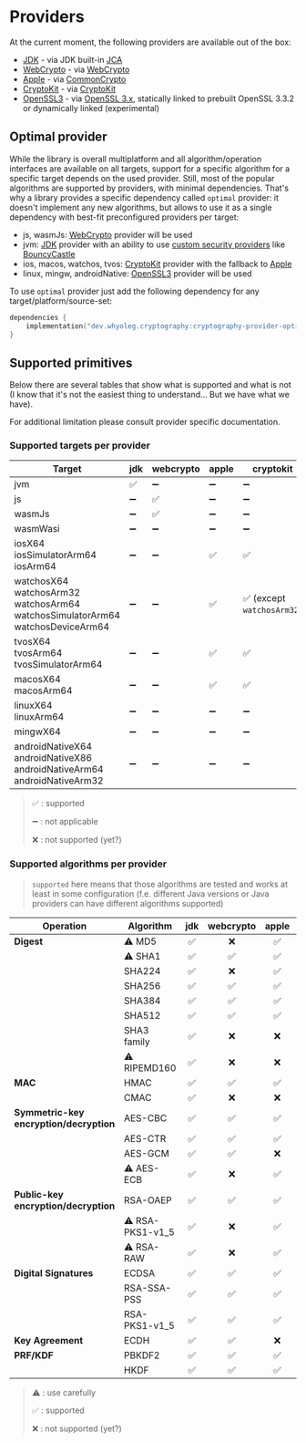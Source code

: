 # Providers

At the current moment, the following providers are available out of the box:

* [JDK](jdk.md) - via
  JDK built-in [JCA](https://docs.oracle.com/en/java/javase/17/security/java-cryptography-architecture-jca-reference-guide.html)
* [WebCrypto](webcrypto.md) - via
  [WebCrypto](https://developer.mozilla.org/en-US/docs/Web/API/Web_Crypto_API)
* [Apple](apple.md) - via
  [CommonCrypto](https://developer.apple.com/library/archive/documentation/Security/Conceptual/cryptoservices/Introduction/Introduction.html)
* [CryptoKit](cryptokit.md) - via
  [CryptoKit](https://developer.apple.com/documentation/cryptokit/)
* [OpenSSL3](openssl3.md) - via [OpenSSL 3.x](https://www.openssl.org),
  statically linked to prebuilt OpenSSL 3.3.2 or dynamically linked (experimental)

## Optimal provider

While the library is overall multiplatform and all algorithm/operation interfaces are available on all targets,
support for a specific algorithm for a specific target depends on the used provider.
Still, most of the popular algorithms are supported by providers, with minimal dependencies.
That's why a library provides a specific dependency called `optimal` provider: it doesn't implement any new algorithms, but allows to use it
as a single dependency with best-fit preconfigured providers per target:

* js, wasmJs: [WebCrypto](webcrypto.md) provider will be used
* jvm: [JDK](jdk.md) provider with an ability to use [custom security providers](jdk.md#custom-java-providers)
  like [BouncyCastle](https://www.bouncycastle.org)
* ios, macos, watchos, tvos: [CryptoKit](cryptokit.md) provider with the fallback to [Apple](apple.md)
* linux, mingw, androidNative: [OpenSSL3](openssl3.md) provider will be used

To use `optimal` provider just add the following dependency for any target/platform/source-set:

```kotlin
dependencies {
    implementation("dev.whyoleg.cryptography:cryptography-provider-optimal:0.5.0")
}
```

## Supported primitives

Below there are several tables that show what is supported and what is not
(I know that it's not the easiest thing to understand... But we have what we have).

For additional limitation please consult provider specific documentation.

### Supported targets per provider

| Target                                                                                        | jdk | webcrypto | apple | cryptokit                 | openssl3        |
|-----------------------------------------------------------------------------------------------|-----|-----------|-------|---------------------------|-----------------|
| jvm                                                                                           | ✅   | ➖         | ➖     | ➖                         | ❌               |
| js                                                                                            | ➖   | ✅         | ➖     | ➖                         | ❌               |
| wasmJs                                                                                        | ➖   | ✅         | ➖     | ➖                         | ❌               |
| wasmWasi                                                                                      | ➖   | ➖         | ➖     | ➖                         | ❌               |
| iosX64<br/>iosSimulatorArm64<br/>iosArm64                                                     | ➖   | ➖         | ✅     | ✅                         | ✅ prebuilt only |
| watchosX64<br/>watchosArm32<br/>watchosArm64<br/>watchosSimulatorArm64<br/>watchosDeviceArm64 | ➖   | ➖         | ✅     | ✅ (except `watchosArm32`) | ✅ prebuilt only |
| tvosX64<br/>tvosArm64<br/>tvosSimulatorArm64                                                  | ➖   | ➖         | ✅     | ✅                         | ✅ prebuilt only |
| macosX64<br/>macosArm64                                                                       | ➖   | ➖         | ✅     | ✅                         | ✅               |
| linuxX64<br/>linuxArm64                                                                       | ➖   | ➖         | ➖     | ➖                         | ✅               |
| mingwX64                                                                                      | ➖   | ➖         | ➖     | ➖                         | ✅               |
| androidNativeX64<br/>androidNativeX86<br/>androidNativeArm64<br/>androidNativeArm32           | ➖   | ➖         | ➖     | ➖                         | ✅ prebuilt only |

> ✅ : supported
>
> ➖ : not applicable
>
> ❌ : not supported (yet?)

### Supported algorithms per provider

> `supported` here means that those algorithms are tested and works at least in some configuration
> (f.e. different Java versions or Java providers can have different algorithms supported)

| Operation                                   | Algorithm        | jdk | webcrypto | apple | cryptokit | openssl3 |
|---------------------------------------------|------------------|:---:|:---------:|:-----:|-----------|:--------:|
| **Digest**                                  | ⚠️ MD5           |  ✅  |     ❌     |   ✅   | ✅         |    ✅     |
|                                             | ⚠️ SHA1          |  ✅  |     ✅     |   ✅   | ✅         |    ✅     |
|                                             | SHA224           |  ✅  |     ❌     |   ✅   | ❌         |    ✅     |
|                                             | SHA256           |  ✅  |     ✅     |   ✅   | ✅         |    ✅     |
|                                             | SHA384           |  ✅  |     ✅     |   ✅   | ✅         |    ✅     |
|                                             | SHA512           |  ✅  |     ✅     |   ✅   | ✅         |    ✅     |
|                                             | SHA3 family      |  ✅  |     ❌     |   ❌   | ❌         |    ✅     |
|                                             | ⚠️ RIPEMD160     |  ✅  |     ❌     |   ❌   | ❌         |    ✅     |
| **MAC**                                     | HMAC             |  ✅  |     ✅     |   ✅   | ✅         |    ✅     |
|                                             | CMAC             |  ✅  |     ❌     |   ❌   | ❌         |    ✅     |
| **Symmetric-key<br/>encryption/decryption** | AES-CBC          |  ✅  |     ✅     |   ✅   | ❌         |    ✅     |
|                                             | AES-CTR          |  ✅  |     ✅     |   ✅   | ❌         |    ✅     |
|                                             | AES-GCM          |  ✅  |     ✅     |   ❌   | ✅         |    ✅     |
|                                             | ⚠️ AES-ECB       |  ✅  |     ❌     |   ✅   | ❌         |    ✅     |
| **Public-key<br/>encryption/decryption**    | RSA-OAEP         |  ✅  |     ✅     |   ✅   | ❌         |    ✅     |
|                                             | ⚠️ RSA-PKS1-v1_5 |  ✅  |     ❌     |   ✅   | ❌         |    ✅     |
|                                             | ⚠️ RSA-RAW       |  ✅  |     ❌     |   ✅   | ❌         |    ✅     |
| **Digital Signatures**                      | ECDSA            |  ✅  |     ✅     |   ✅   | ✅         |    ✅     |
|                                             | RSA-SSA-PSS      |  ✅  |     ✅     |   ✅   | ❌         |    ✅     |
|                                             | RSA-PKS1-v1_5    |  ✅  |     ✅     |   ✅   | ❌         |    ✅     |
| **Key Agreement**                           | ECDH             |  ✅  |     ✅     |   ❌   | ✅         |    ✅     |
| **PRF/KDF**                                 | PBKDF2           |  ✅  |     ✅     |   ✅   | ❌         |    ✅     |
|                                             | HKDF             |  ✅  |     ✅     |   ✅   | ✅         |    ✅     |

> ⚠️ : use carefully
>
> ✅ : supported
>
> ❌ : not supported (yet?)
